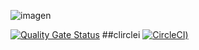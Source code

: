![imagen](https://github.com/pau-regalado/Airport/assets/63105408/35fe95e8-a3fe-4cf9-8d34-7a3759b8f848)

[![Quality Gate Status](https://sonarcloud.io/api/project_badges/measure?project=dagoull_QuickSortF&metric=alert_status)](https://sonarcloud.io/summary/new_code?id=dagoull_QuickSortF)
##clirclei
[![CircleCI](https://circleci.com/gh/pau-regalado/Airport))]((https://github.com/pau-regalado/Airport))
